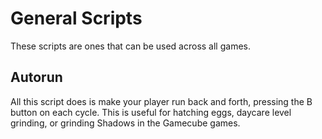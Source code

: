 # General Scripts
These scripts are ones that can be used across all games.

## Autorun
All this script does is make your player run back and forth, pressing the B button on each cycle. This is useful for hatching eggs, daycare level grinding, or grinding Shadows in the Gamecube games.
